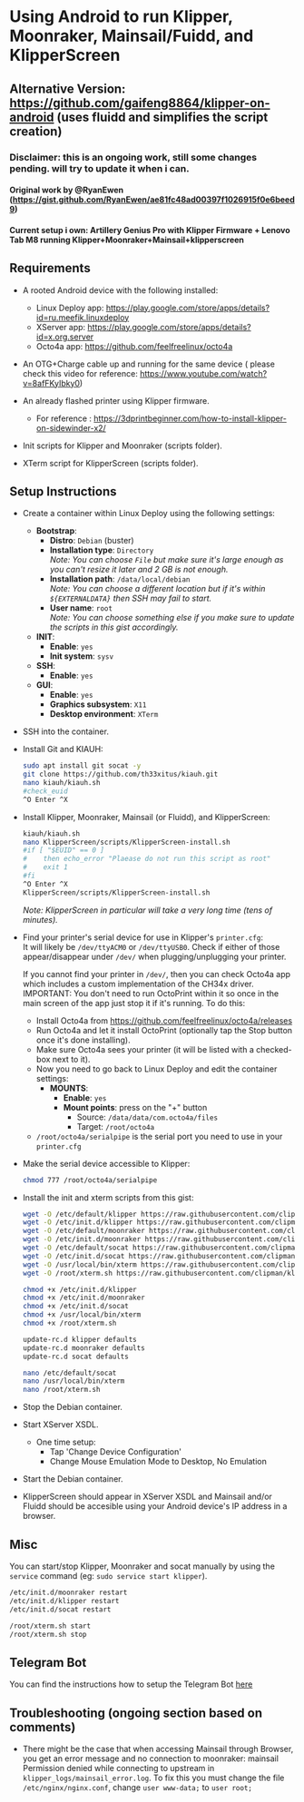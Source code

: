 # Using Android to run Klipper, Moonraker, Mainsail/Fuidd, and KlipperScreen
## Alternative Version: https://github.com/gaifeng8864/klipper-on-android (uses fluidd and simplifies the script creation)

### Disclaimer: this is an ongoing work, still some changes pending. will try to update it when i can.
#### Original work by @RyanEwen (https://gist.github.com/RyanEwen/ae81fc48ad00397f1026915f0e6beed9)
#### Current setup i own: Artillery Genius Pro with Klipper Firmware + Lenovo Tab M8 running Klipper+Moonraker+Mainsail+klipperscreen
## Requirements
- A rooted Android device with the following installed:
  - Linux Deploy app: https://play.google.com/store/apps/details?id=ru.meefik.linuxdeploy
  - XServer app: https://play.google.com/store/apps/details?id=x.org.server
  - Octo4a app: https://github.com/feelfreelinux/octo4a
- An OTG+Charge cable up and running for the same device ( please check this video for reference: https://www.youtube.com/watch?v=8afFKyIbky0)
- An already flashed printer using Klipper firmware. 
  - For reference : https://3dprintbeginner.com/how-to-install-klipper-on-sidewinder-x2/

- Init scripts for Klipper and Moonraker (scripts folder).
- XTerm script for KlipperScreen (scripts folder).
 
## Setup Instructions
- Create a container within Linux Deploy using the following settings:
  - **Bootstrap**:
    - **Distro**: `Debian` (buster)
    - **Installation type**: `Directory`  
    *Note: You can choose `File` but make sure it's large enough as you can't resize it later and 2 GB is not enough.*  
    - **Installation path**: `/data/local/debian`  
    *Note: You can choose a different location but if it's within `${EXTERNALDATA}` then SSH may fail to start.*  
    - **User name**: `root`  
    *Note: You can choose something else if you make sure to update the scripts in this gist accordingly.*  
  - **INIT**:
    - **Enable**: `yes`
    - **Init system**: `sysv`
  - **SSH**:
    - **Enable**: `yes`
  - **GUI**:
    - **Enable**: `yes`
    - **Graphics subsystem**: `X11`
    - **Desktop environment**: `XTerm`
- SSH into the container.
- Install Git and KIAUH: 
  ```bash
  sudo apt install git socat -y
  git clone https://github.com/th33xitus/kiauh.git
  nano kiauh/kiauh.sh
  #check_euid
  ^O Enter ^X
  ```
- Install Klipper, Moonraker, Mainsail (or Fluidd), and KlipperScreen:
  ```bash 
  kiauh/kiauh.sh
  nano KlipperScreen/scripts/KlipperScreen-install.sh
  #if [ "$EUID" == 0 ]
  #    then echo_error "Plaease do not run this script as root"
  #    exit 1
  #fi
  ^O Enter ^X
  KlipperScreen/scripts/KlipperScreen-install.sh
  ```
  *Note: KlipperScreen in particular will take a very long time (tens of minutes).*  
- Find your printer's serial device for use in Klipper's `printer.cfg`:  
  It will likely be `/dev/ttyACM0` or `/dev/ttyUSB0`. Check if either of those appear/disappear under `/dev/` when plugging/unplugging your printer.  
  
  If you cannot find your printer in `/dev/`, then you can check Octo4a app which includes a custom implementation of the CH34x driver. IMPORTANT: You don't need to run OctoPrint within it so once in the main screen of the app just stop it if it's running. To do this:   
    - Install Octo4a from https://github.com/feelfreelinux/octo4a/releases
    - Run Octo4a and let it install OctoPrint (optionally tap the Stop button once it's done installing).
    - Make sure Octo4a sees your printer (it will be listed with a checked-box next to it).
    - Now you need to go back to Linux Deploy and edit the container settings:
      - **MOUNTS**:
          - **Enable**: `yes`
          - **Mount points**: press on the "+" button
            - Source: `/data/data/com.octo4a/files`
            - Target: `/root/octo4a`
    - `/root/octo4a/serialpipe` is the serial port you need to use in your `printer.cfg`
- Make the serial device accessible to Klipper:
    ```bash
    chmod 777 /root/octo4a/serialpipe
    ```
- Install the init and xterm scripts from this gist:  
  ```bash
  wget -O /etc/default/klipper https://raw.githubusercontent.com/clipman/klipper-on-android/main/scripts/etc_default_klipper
  wget -O /etc/init.d/klipper https://raw.githubusercontent.com/clipman/klipper-on-android/main/scripts/etc_init.d_klipper
  wget -O /etc/default/moonraker https://raw.githubusercontent.com/clipman/klipper-on-android/main/scripts/etc_default_moonraker
  wget -O /etc/init.d/moonraker https://raw.githubusercontent.com/clipman/klipper-on-android/main/scripts/etc_init.d_moonraker
  wget -O /etc/default/socat https://raw.githubusercontent.com/clipman/klipper-on-android/main/scripts/etc_default_socat
  wget -O /etc/init.d/socat https://raw.githubusercontent.com/clipman/klipper-on-android/main/scripts/etc_init.d_socat
  wget -O /usr/local/bin/xterm https://raw.githubusercontent.com/clipman/klipper-on-android/main/scripts/usr_local_bin_xterm
  wget -O /root/xterm.sh https://raw.githubusercontent.com/clipman/klipper-on-android/main/scripts/xterm.sh
  
  chmod +x /etc/init.d/klipper
  chmod +x /etc/init.d/moonraker
  chmod +x /etc/init.d/socat
  chmod +x /usr/local/bin/xterm
  chmod +x /root/xterm.sh

  update-rc.d klipper defaults
  update-rc.d moonraker defaults
  update-rc.d socat defaults
  
  nano /etc/default/socat
  nano /usr/local/bin/xterm
  nano /root/xterm.sh
  ```
- Stop the Debian container.
- Start XServer XSDL.
    - One time setup: 
        - Tap 'Change Device Configuration'
        - Change Mouse Emulation Mode to Desktop, No Emulation
- Start the Debian container.
- KlipperScreen should appear in XServer XSDL and Mainsail and/or Fluidd should be accesible using your Android device's IP address in a browser.

## Misc
You can start/stop Klipper, Moonraker and socat manually by using the `service` command (eg: `sudo service start klipper`).  

  ```bash
  /etc/init.d/moonraker restart 
  /etc/init.d/klipper restart
  /etc/init.d/socat restart

  /root/xterm.sh start 
  /root/xterm.sh stop
  ```

## Telegram Bot
You can find the instructions how to setup the Telegram Bot [here](https://github.com/d4rk50ul1/klipper-on-android/blob/main/telegram_instructions.md)

## Troubleshooting (ongoing section based on comments)
- There might be the case that when accessing Mainsail through Browser, you get an error message and no connection to moonraker: mainsail Permission denied while connecting to upstream in `klipper_logs/mainsail_error.log`. To fix this you must change the file `/etc/nginx/nginx.conf`, change `user www-data;` to `user root;` 
